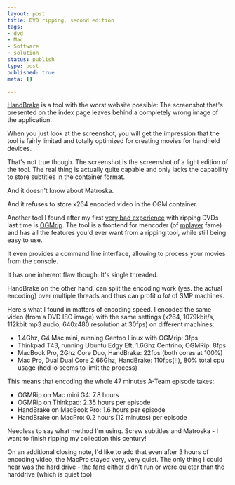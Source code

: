 ```yaml
---
layout: post
title: DVD ripping, second edition
tags:
- dvd
- Mac
- Software
- solution
status: publish
type: post
published: true
meta: {}

---
```

<p><a href="http://handbrake.m0k.org/">HandBrake</a> is a tool with the worst website possible: The screenshot that's presented on the index page leaves behind a completely wrong image of the application.</p>
<p>When you just look at the screenshot, you will get the impression that the tool is fairly limited and totally optimized for creating movies for handheld devices.</p>
<p>That's not true though. The screenshot is the screenshot of a light edition of the tool. The real thing is actually quite capable and only lacks the capability to store subtitles in the container format.</p>
<p>And it doesn't know about Matroska.</p>
<p>And it refuses to store x264 encoded video in the OGM container.</p>
<p>Another tool I found after my first <a href="/archives/329-ripping-DVDs.html">very bad experience</a> with ripping DVDs last time is <a href="http://ogmrip.sourceforge.net/">OGMrip</a>. The tool is a frontend for mencoder (of <a href="http://www.mplayerhq.hu/">mplayer</a> fame) and has all the features you'd ever want from a ripping tool, while still being easy to use.</p>
<p>It even provides a command line interface, allowing to process your movies from the console.</p>
<p>It has one inherent flaw though: It's single threaded.</p>
<p>HandBrake on the other hand, can split the encoding work (yes. the actual encoding) over multiple threads and thus can profit <em>a lot</em> of SMP machines.</p>
<p>Here's what I found in matters of encoding speed. I encoded the same video (from a DVD ISO image) with the same settings (x264, 1079kbit/s, 112kbit mp3 audio, 640x480 resolution at 30fps) on different machines:</p>
<ul>
 <li>1.4Ghz, G4 Mac mini, running Gentoo Linux with OGMrip: 3fps</li>
 <li>Thinkpad T43, running Ubuntu Edgy Eft, 1.6Ghz Centrino, OGMRip: 8fps</li>
 <li>MacBook Pro, 2Ghz Core Duo, HandBrake: 22fps (both cores at 100%)</li>
 <li>Mac Pro, Dual Dual Core 2.66Ghz, HandBrake: 110fps(!!), 80% total cpu usage (hdd io seems to limit the process)</li>
</ul>
<p>This means that encoding the whole 47 minutes A-Team episode takes:</p>
<ul>
  <li>OGMRip on Mac mini G4: 7.8 hours</li>
  <li>OGMRip on Thinkpad: 2.35 hours per episode</li>
  <li>HandBrake on MacBook Pro: 1.6 hours per episode</li>
  <li>HandBrake on MacPro: 0.2 hours (12 minutes) per episode</li>
</ul>
<p>Needless to say what method I'm using. Screw subtitles and Matroska - I want to finish ripping my collection this century!</p>
<p>On an additional closing note, I'd like to add that even after 3 hours of encoding video, the MacPro stayed very, very quiet. The only thing I could hear was the hard drive - the fans either didn't run or were quieter than the harddrive (which is quiet too)</p>
